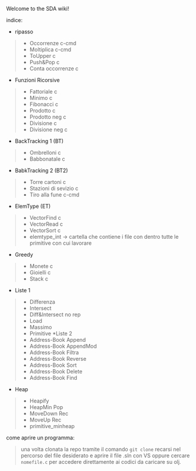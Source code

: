 Welcome to the SDA wiki!

indice:
* ripasso
> * Occorrenze c-cmd
> * Moltiplica c-cmd
> * ToUpper c
> * Push&Pop c
> * Conta occorrenze c
* Funzioni Ricorsive
> * Fattoriale c
> * Minimo c
> * Fibonacci c
> * Prodotto c
> * Prodotto neg c
> * Divisione c
> * Divisione neg c
* BackTracking 1 (BT)
> * Ombrelloni c
> * Babbonatale c
* BabkTracking 2 (BT2) 
> * Torre cartoni c
> * Stazioni di sevizio c
> * Tiro alla fune c-cmd
* ElemType (ET)
> * VectorFind c
> * VectorRead c
> * VectorSort c
> * elemtype_int -> cartella che contiene i file con dentro tutte le primitive con cui lavorare
* Greedy
> * Monete c
> * Gioielli c
> * Stack c  
* Liste 1
> * Differenza
> * Intersect
> * Diff&Intersect no rep
> * Load
> * Massimo
> * Primitive
*Liste 2
> * Address-Book Append
> * Address-Book AppendMod
> * Address-Book Filtra
> * Address-Book Reverse
> * Address-Book Sort
> * Address-Book Delete
> * Address-Book Find
* Heap
> * Heapify
> * HeapMin Pop
> * MoveDown Rec
> * MoveUp Rec
> * primitive_minheap

come aprire un programma:
> una volta clonata la repo tramite il comando `git clone` recarsi nel percorso del file desiderato e aprire il file .sln con VS oppure cercare `nomefile.c` per accedere direttamente ai codici da caricare su olj.

